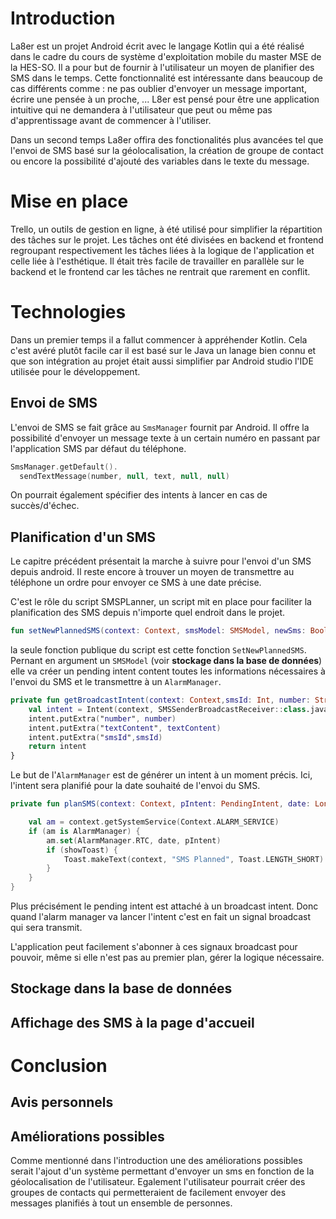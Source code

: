 # Introduction 

La8er est un projet Android écrit avec le langage Kotlin qui a été réalisé dans le cadre du cours de système d'exploitation mobile du master MSE de la HES-SO. Il a pour but de fournir à l'utilisateur un moyen de planifier des SMS dans le temps. Cette fonctionnalité est intéressante dans beaucoup de cas différents comme : ne pas oublier d'envoyer un message important, écrire une pensée à un proche, ...
L8er est pensé pour être une application intuitive qui ne demandera à l'utilisateur que peut ou même pas d'apprentissage avant de commencer à l'utiliser. 

Dans un second temps La8er offira des fonctionalités plus avancées tel que l'envoi de SMS basé sur la géolocalisation, la création de groupe de contact ou encore la possibilité d'ajouté des variables dans le texte du message. 

# Mise en place

Trello, un outils de gestion en ligne, à été utilisé pour simplifier la répartition des tâches sur le projet. Les tâches ont été divisées en backend et frontend regroupant respectivement les tâches liées à la logique de l'application et celle liée à l'esthétique. Il était très facile de travailler en parallèle sur le backend et le frontend car les tâches ne rentrait que rarement en conflit. 

# Technologies 

Dans un premier temps il a fallut commencer à appréhender Kotlin. Cela c'est avéré plutôt facile car il est basé sur le Java un lanage bien connu et que son intégration au projet était aussi simplifier par Android studio l'IDE utilisée pour le développement. 

## Envoi de SMS
L'envoi de SMS se fait grâce au ```SmsManager``` fournit par Android. Il offre la possibilité d'envoyer un message texte à un certain numéro en passant par l'application SMS par défaut du téléphone. 

```Kotlin
SmsManager.getDefault().
  sendTextMessage(number, null, text, null, null)
```

On pourrait également spécifier des intents à lancer en cas de succès/d'échec.

## Planification d'un SMS

Le capitre précédent présentait la marche à suivre pour l'envoi d'un SMS depuis android. Il reste encore à trouver un moyen de transmettre au téléphone un ordre pour envoyer ce SMS à une date précise. 

C'est le rôle du script SMSPLanner, un script mit en place pour faciliter la planification des SMS depuis n'importe quel endroit dans le projet. 

```Kotlin
fun setNewPlannedSMS(context: Context, smsModel: SMSModel, newSms: Boolean = true, update: Boolean = false)
```

la seule fonction publique du script est cette fonction ```SetNewPlannedSMS```. Pernant en argument un ```SMSModel``` (voir **stockage dans la base de données**) elle va créer un pending intent content toutes les informations nécessaires à l'envoi du SMS et le transmettre à un ```AlarmManager```.
```Kotlin 
private fun getBroadcastIntent(context: Context,smsId: Int, number: String, textContent: String): Intent {
    val intent = Intent(context, SMSSenderBroadcastReceiver::class.java)
    intent.putExtra("number", number)
    intent.putExtra("textContent", textContent)
    intent.putExtra("smsId",smsId)
    return intent
}
```
Le but de l'```AlarmManager``` est de générer un intent à un moment précis. Ici, l'intent sera planifié pour la date souhaité de l'envoi du SMS. 
```Kotlin
private fun planSMS(context: Context, pIntent: PendingIntent, date: Long, showToast: Boolean) {

    val am = context.getSystemService(Context.ALARM_SERVICE)
    if (am is AlarmManager) {
        am.set(AlarmManager.RTC, date, pIntent)
        if (showToast) {
            Toast.makeText(context, "SMS Planned", Toast.LENGTH_SHORT).show()
        }
    }
}
```

Plus précisément le pending intent est attaché à un broadcast intent. Donc quand l'alarm manager va lancer l'intent c'est en fait un signal broadcast qui sera transmit. 

L'application peut facilement s'abonner à ces signaux broadcast pour pouvoir, même si elle n'est pas au premier plan, gérer la logique nécessaire. 


## Stockage dans la base de données

## Affichage des SMS à la page d'accueil 


# Conclusion 

## Avis personnels 



## Améliorations possibles 

Comme mentionné dans l'introduction une des améliorations possibles serait l'ajout d'un système permettant d'envoyer un sms en fonction de la géolocalisation de l'utilisateur. Egalement l'utilisateur pourrait créer des groupes de contacts qui permetteraient de facilement envoyer des messages planifiés à tout un ensemble de personnes. 
